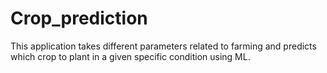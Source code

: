 # Crop_prediction
This application takes different parameters related to farming and predicts which crop to plant in a given specific condition using ML.
